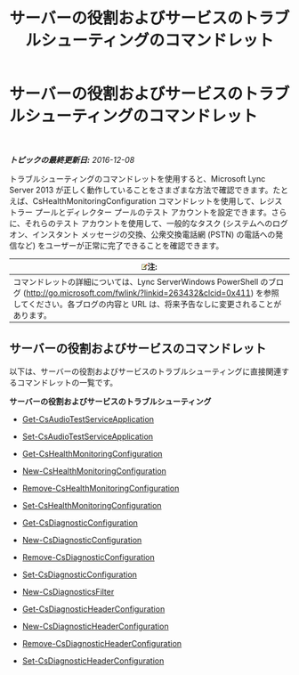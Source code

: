 ﻿---
title: サーバーの役割およびサービスのトラブルシューティングのコマンドレット
TOCTitle: サーバーの役割およびサービスのトラブルシューティングのコマンドレット
ms:assetid: 03be4cae-bf35-40b2-8e02-477b64afa4c9
ms:mtpsurl: https://technet.microsoft.com/ja-jp/library/Gg415628(v=OCS.15)
ms:contentKeyID: 48271112
ms.date: 12/10/2016
mtps_version: v=OCS.15
ms.translationtype: HT
---

# サーバーの役割およびサービスのトラブルシューティングのコマンドレット

 

_**トピックの最終更新日:** 2016-12-08_

トラブルシューティングのコマンドレットを使用すると、Microsoft Lync Server 2013 が正しく動作していることをさまざまな方法で確認できます。たとえば、CsHealthMonitoringConfiguration コマンドレットを使用して、レジストラー プールとディレクター プールのテスト アカウントを設定できます。さらに、それらのテスト アカウントを使用して、一般的なタスク (システムへのログオン、インスタント メッセージの交換、公衆交換電話網 (PSTN) の電話への発信など) をユーザーが正常に完了できることを確認できます。

<table>
<thead>
<tr class="header">
<th><img src="images/Gg412781.note(OCS.15).gif" title="note" alt="note" />注:</th>
</tr>
</thead>
<tbody>
<tr class="odd">
<td>コマンドレットの詳細については、Lync ServerWindows PowerShell のブログ (<a href="http://go.microsoft.com/fwlink/?linkid=263432%26clcid=0x411" class="uri">http://go.microsoft.com/fwlink/?linkid=263432&amp;clcid=0x411</a>) を参照してください。各ブログの内容と URL は、将来予告なしに変更されることがあります。</td>
</tr>
</tbody>
</table>


## サーバーの役割およびサービスのコマンドレット

以下は、サーバーの役割およびサービスのトラブルシューティングに直接関連するコマンドレットの一覧です。

**サーバーの役割およびサービスのトラブルシューティング**

  -   
    [Get-CsAudioTestServiceApplication](get-csaudiotestserviceapplication.md)

  -   
    [Set-CsAudioTestServiceApplication](set-csaudiotestserviceapplication.md)

  -   
    [Get-CsHealthMonitoringConfiguration](get-cshealthmonitoringconfiguration.md)

  -   
    [New-CsHealthMonitoringConfiguration](new-cshealthmonitoringconfiguration.md)

  -   
    [Remove-CsHealthMonitoringConfiguration](remove-cshealthmonitoringconfiguration.md)

  -   
    [Set-CsHealthMonitoringConfiguration](set-cshealthmonitoringconfiguration.md)

  -   
    [Get-CsDiagnosticConfiguration](get-csdiagnosticconfiguration.md)

  -   
    [New-CsDiagnosticConfiguration](new-csdiagnosticconfiguration.md)

  -   
    [Remove-CsDiagnosticConfiguration](remove-csdiagnosticconfiguration.md)

  -   
    [Set-CsDiagnosticConfiguration](set-csdiagnosticconfiguration.md)

  -   
    [New-CsDiagnosticsFilter](new-csdiagnosticsfilter.md)

  -   
    [Get-CsDiagnosticHeaderConfiguration](get-csdiagnosticheaderconfiguration.md)

  -   
    [New-CsDiagnosticHeaderConfiguration](new-csdiagnosticheaderconfiguration.md)

  -   
    [Remove-CsDiagnosticHeaderConfiguration](remove-csdiagnosticheaderconfiguration.md)

  -   
    [Set-CsDiagnosticHeaderConfiguration](set-csdiagnosticheaderconfiguration.md)

